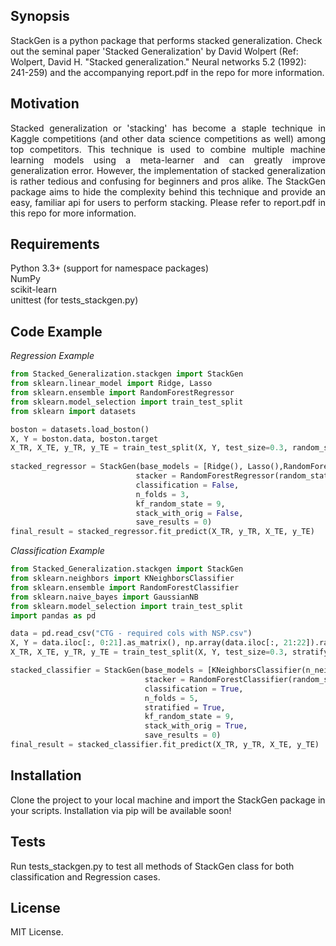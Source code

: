 ## Synopsis

StackGen is a python package that performs stacked generalization. Check out the seminal paper 'Stacked Generalization' by David Wolpert (Ref: Wolpert, David H. "Stacked generalization." Neural networks 5.2 (1992): 241-259) and the accompanying report.pdf in the repo for more information.

## Motivation

<p align="justify"> 
Stacked generalization or 'stacking' has become a staple technique in Kaggle competitions (and other data science competitions as well) among top competitors. This technique is used to  combine multiple machine learning models using a meta-learner and can greatly improve generalization error. However, the implementation of stacked generalization is rather tedious and confusing for beginners and pros alike. The StackGen package aims to hide the complexity behind this technique and provide an easy, familiar api for users to perform stacking. Please refer to report.pdf in this repo for more information. 
</p>

## Requirements
Python 3.3+ (support for namespace packages)  
NumPy  
scikit-learn  
unittest (for tests_stackgen.py)  


## Code Example

*Regression Example*
```python
from Stacked_Generalization.stackgen import StackGen
from sklearn.linear_model import Ridge, Lasso
from sklearn.ensemble import RandomForestRegressor
from sklearn.model_selection import train_test_split
from sklearn import datasets

boston = datasets.load_boston()
X, Y = boston.data, boston.target
X_TR, X_TE, y_TR, y_TE = train_test_split(X, Y, test_size=0.3, random_state=9)
    
stacked_regressor = StackGen(base_models = [Ridge(), Lasso(),RandomForestRegressor(random_state = 9)], 
                            stacker = RandomForestRegressor(random_state = 9), 
                            classification = False, 
                            n_folds = 3, 
                            kf_random_state = 9, 
                            stack_with_orig = False, 
                            save_results = 0)
final_result = stacked_regressor.fit_predict(X_TR, y_TR, X_TE, y_TE)
```

*Classification Example*
```python
from Stacked_Generalization.stackgen import StackGen
from sklearn.neighbors import KNeighborsClassifier
from sklearn.ensemble import RandomForestClassifier
from sklearn.naive_bayes import GaussianNB 
from sklearn.model_selection import train_test_split
import pandas as pd

data = pd.read_csv("CTG - required cols with NSP.csv")
X, Y = data.iloc[:, 0:21].as_matrix(), np.array(data.iloc[:, 21:22]).ravel()
X_TR, X_TE, y_TR, y_TE = train_test_split(X, Y, test_size=0.3, stratify = Y, random_state=9)

stacked_classifier = StackGen(base_models = [KNeighborsClassifier(n_neighbors=10), GaussianNB()], 
                              stacker = RandomForestClassifier(random_state= 9),
                              classification = True, 
                              n_folds = 5, 
                              stratified = True, 
                              kf_random_state = 9, 
                              stack_with_orig = True,
                              save_results = 0)
final_result = stacked_classifier.fit_predict(X_TR, y_TR, X_TE, y_TE)
```

## Installation

Clone the project to your local machine and import the StackGen package in your scripts. Installation via pip will be available soon!

## Tests

Run tests_stackgen.py to test all methods of StackGen class for both classification and Regression cases.

## License

MIT License.
